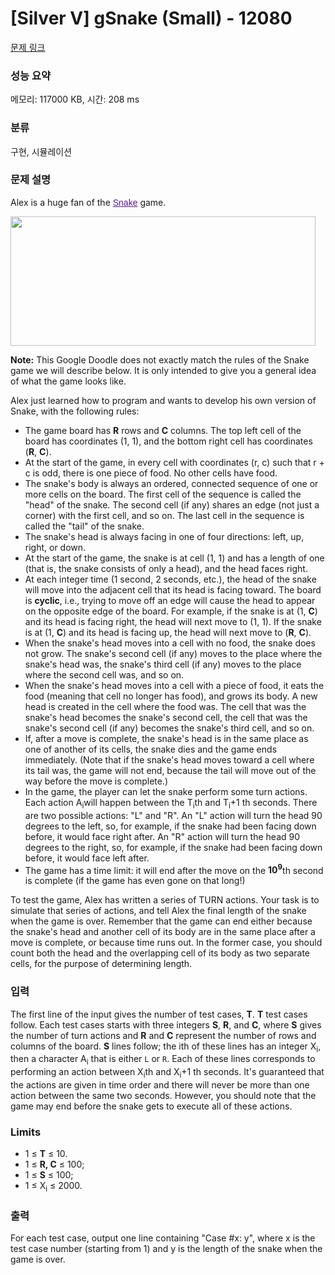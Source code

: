 # [Silver V] gSnake (Small) - 12080 

[문제 링크](https://www.acmicpc.net/problem/12080) 

### 성능 요약

메모리: 117000 KB, 시간: 208 ms

### 분류

구현, 시뮬레이션

### 문제 설명

<p>Alex is a huge fan of the <a href="https://en.wikipedia.org/wiki/Snake_%28video_game%29" style="color: rgb(85, 26, 139); font-family: Arial, sans-serif;" target="_blank">Snake</a> game.</p>

<p><img alt="" src="https://onlinejudgeimages.s3.amazonaws.com/problem/12080/12080:12081.png" style="height:207px; width:488px"></p>

<p><strong>Note:</strong> This Google Doodle does not exactly match the rules of the Snake game we will describe below. It is only intended to give you a general idea of what the game looks like.</p>

<p>Alex just learned how to program and wants to develop his own version of Snake, with the following rules:</p>

<ul>
	<li>The game board has <strong>R</strong> rows and <strong>C</strong> columns. The top left cell of the board has coordinates (1, 1), and the bottom right cell has coordinates (<strong>R</strong>, <strong>C</strong>).</li>
	<li>At the start of the game, in every cell with coordinates (r, c) such that r + c is odd, there is one piece of food. No other cells have food.</li>
	<li>The snake's body is always an ordered, connected sequence of one or more cells on the board. The first cell of the sequence is called the "head" of the snake. The second cell (if any) shares an edge (not just a corner) with the first cell, and so on. The last cell in the sequence is called the "tail" of the snake.</li>
	<li>The snake's head is always facing in one of four directions: left, up, right, or down.</li>
	<li>At the start of the game, the snake is at cell (1, 1) and has a length of one (that is, the snake consists of only a head), and the head faces right. </li>
	<li>At each integer time (1 second, 2 seconds, etc.), the head of the snake will move into the adjacent cell that its head is facing toward. The board is <strong>cyclic</strong>, i.e., trying to move off an edge will cause the head to appear on the opposite edge of the board. For example, if the snake is at (1, <strong>C</strong>) and its head is facing right, the head will next move to (1, 1). If the snake is at (1, <strong>C</strong>) and its head is facing up, the head will next move to (<strong>R</strong>, <strong>C</strong>).</li>
	<li>When the snake's head moves into a cell with no food, the snake does not grow. The snake's second cell (if any) moves to the place where the snake's head was, the snake's third cell (if any) moves to the place where the second cell was, and so on.</li>
	<li>When the snake's head moves into a cell with a piece of food, it eats the food (meaning that cell no longer has food), and grows its body. A new head is created in the cell where the food was. The cell that was the snake's head becomes the snake's second cell, the cell that was the snake's second cell (if any) becomes the snake's third cell, and so on.</li>
	<li>If, after a move is complete, the snake's head is in the same place as one of another of its cells, the snake dies and the game ends immediately. (Note that if the snake's head moves toward a cell where its tail was, the game will not end, because the tail will move out of the way before the move is complete.)</li>
	<li>In the game, the player can let the snake perform some turn actions. Each action A<sub>i</sub>will happen between the T<sub>i</sub>th and T<sub>i</sub>+1 th seconds. There are two possible actions: "L" and "R". An "L" action will turn the head 90 degrees to the left, so, for example, if the snake had been facing down before, it would face right after. An "R" action will turn the head 90 degrees to the right, so, for example, if the snake had been facing down before, it would face left after.</li>
	<li>The game has a time limit: it will end after the move on the <strong>10<sup>9</sup></strong>th second is complete (if the game has even gone on that long!)</li>
</ul>

<p>To test the game, Alex has written a series of TURN actions. Your task is to simulate that series of actions, and tell Alex the final length of the snake when the game is over. Remember that the game can end either because the snake's head and another cell of its body are in the same place after a move is complete, or because time runs out. In the former case, you should count both the head and the overlapping cell of its body as two separate cells, for the purpose of determining length.</p>

### 입력 

 <p>The first line of the input gives the number of test cases, <strong>T</strong>. <strong>T</strong> test cases follow. Each test cases starts with three integers <strong>S</strong>, <strong>R</strong>, and <strong>C</strong>, where <strong>S</strong> gives the number of turn actions and <strong>R</strong> and <strong>C</strong> represent the number of rows and columns of the board. <strong>S</strong> lines follow; the ith of these lines has an integer X<sub>i</sub>, then a character A<sub>i</sub> that is either <code>L</code> or <code>R</code>. Each of these lines corresponds to performing an action between X<sub>i</sub>th and X<sub>i</sub>+1 th seconds. It's guaranteed that the actions are given in time order and there will never be more than one action between the same two seconds. However, you should note that the game may end before the snake gets to execute all of these actions.</p>

<h3>Limits</h3>

<ul>
	<li>1 ≤ <strong>T</strong> ≤ 10.</li>
	<li>1 ≤ <strong>R, C</strong> ≤ 100;</li>
	<li>1 ≤ <strong>S</strong> ≤ 100;</li>
	<li>1 ≤ X<sub>i</sub> ≤ 2000.</li>
</ul>

### 출력 

 <p>For each test case, output one line containing "Case #x: y", where x is the test case number (starting from 1) and y is the length of the snake when the game is over.</p>

